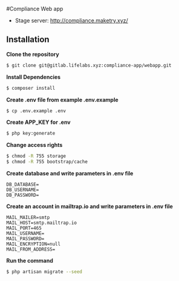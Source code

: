 #Compliance Web app  
  
* Stage server: http://compliance.maketry.xyz/
  
## Installation   

**Clone the repository**   
```bash
$ git clone git@gitlab.lifelabs.xyz:compliance-app/webapp.git
```  
  
**Install Dependencies**  
 ```bash
 $ composer install
 ```  
 
  **Create .env file from example .env.example**  
 ```bash
 $ cp .env.example .env
 ```

**Create APP_KEY for .env**  
 ```bash
 $ php key:generate
 ``` 

**Change access rights**  

```bash
$ chmod -R 755 storage
$ chmod -R 755 bootstrap/cache
```

**Create database and write parameters in .env file**  

    DB_DATABASE=  
    DB_USERNAME=  
    DB_PASSWORD=  

**Create an account in mailtrap.io and write parameters in .env file**

    MAIL_MAILER=smtp
    MAIL_HOST=smtp.mailtrap.io
    MAIL_PORT=465
    MAIL_USERNAME=
    MAIL_PASSWORD=
    MAIL_ENCRYPTION=null
    MAIL_FROM_ADDRESS=
    
    
**Run the command**  
```bash
$ php artisan migrate --seed
```   
 
